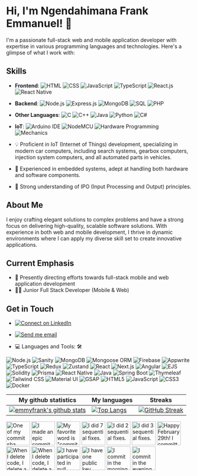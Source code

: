 # Hi, I'm Ngendahimana Frank Emmanuel! 👋

I'm a passionate full-stack web and mobile application developer with expertise in various programming languages and technologies. Here's a glimpse of what I work with:


## Skills
- **Frontend**: 
  ![HTML](https://img.shields.io/badge/-HTML-orange)
  ![CSS](https://img.shields.io/badge/-CSS-blue)
  ![JavaScript](https://img.shields.io/badge/-JavaScript-yellow)
  ![TypeScript](https://img.shields.io/badge/-TypeScript-blueviolet)
  ![React.js](https://img.shields.io/badge/-React.js-blue)
  ![React Native](https://img.shields.io/badge/-React%20Native-green)
  
- **Backend**: 
  ![Node.js](https://img.shields.io/badge/-Node.js-green)
  ![Express.js](https://img.shields.io/badge/-Express.js-lightgrey)
  ![MongoDB](https://img.shields.io/badge/-MongoDB-brightgreen)
  ![SQL](https://img.shields.io/badge/-SQL-red)
  ![PHP](https://img.shields.io/badge/-PHP-purple)
  
- **Other Languages**: 
  ![C](https://img.shields.io/badge/-C-blue)
  ![C++](https://img.shields.io/badge/-C++-blueviolet)
  ![Java](https://img.shields.io/badge/-Java-orange)
  ![Python](https://img.shields.io/badge/-Python-yellow)
  ![C#](https://img.shields.io/badge/-C%23-green)

- **IoT**: 
  ![Arduino IDE](https://img.shields.io/badge/-Arduino%20IDE-lightgrey)
  ![NodeMCU](https://img.shields.io/badge/-NodeMCU-blue)
  ![Hardware Programming](https://img.shields.io/badge/-Hardware%20Programming-yellowgreen)
  ![Mechanics](https://img.shields.io/badge/-Mechanics-brown)

- 💡 Proficient in IoT (Internet of Things) development, specializing in modern car computers, including search systems, gearbox computers, injection system computers, and all automated parts in vehicles.
- 🔧 Experienced in embedded systems, adept at handling both hardware and software components.
- 💪 Strong understanding of IPO (Input Processing and Output) principles.


## About Me
I enjoy crafting elegant solutions to complex problems and have a strong focus on delivering high-quality, scalable software solutions. With experience in both web and mobile development, I thrive in dynamic environments where I can apply my diverse skill set to create innovative applications.


## Current Emphasis

- 🌱 Presently directing efforts towards full-stack mobile and web application development
- 👨‍💻 Junior Full Stack Developer (Mobile & Web)


## Get in Touch
- [![Connect on LinkedIn](https://img.shields.io/badge/--linkedin?label=LinkedIn&logo=LinkedIn&style=social)](https://www.linkedin.com/in/ngendahimana-emmanuel-0561501a0/)
- [![Send me email](https://img.shields.io/badge/--gmail?label=Gmail&logo=Gmail&style=social)](mailto:emmynono2013@gmail.com)

- 💻 Languages and Tools: 🛠️<br>

![Node.js](https://img.shields.io/badge/-Node.js-000000?style=flat&logo=node.js)
![Sanity](https://img.shields.io/badge/-Sanity-000000?style=flat&logo=sanity)
![MongoDB](https://img.shields.io/badge/-MongoDB-000000?style=flat&logo=mongodb)
![Mongoose ORM](https://img.shields.io/badge/-Mongoose-000000?style=flat&logo=mongoose)
![Firebase](https://img.shields.io/badge/-Firebase-000000?style=flat&logo=firebase)
![Appwrite](https://img.shields.io/badge/-Appwrite-000000?style=flat&logo=appwrite)
![TypeScript](https://img.shields.io/badge/-TypeScript-000000?style=flat&logo=typescript)
![Redux](https://img.shields.io/badge/-Redux-000000?style=flat&logo=redux)
![Zustand](https://img.shields.io/badge/-Zustand-000000?style=flat&logo=zustand)
![React](https://img.shields.io/badge/-React-000000?style=flat&logo=react)
![Next.js](https://img.shields.io/badge/-Next.js-000000?style=flat&logo=next.js)
![Angular](https://img.shields.io/badge/-Angular-000000?style=flat&logo=angular)
![EJS](https://img.shields.io/badge/-EJS-000000?style=flat&logo=ejs)
![Solidity](https://img.shields.io/badge/-Solidity-000000?style=flat&logo=solidity)
![Prisma](https://img.shields.io/badge/-Prisma-000000?style=flat&logo=prisma)
![React Native](https://img.shields.io/badge/-React_Native-000000?style=flat&logo=react)
![Java](https://img.shields.io/badge/-Java-000000?style=flat&logo=java)
![Spring Boot](https://img.shields.io/badge/-Spring_Boot-000000?style=flat&logo=spring-boot)
![Thymeleaf](https://img.shields.io/badge/-Thymeleaf-000000?style=flat&logo=thymeleaf)
![Tailwind CSS](https://img.shields.io/badge/-Tailwind_CSS-000000?style=flat&logo=tailwind-css)
![Material UI](https://img.shields.io/badge/-Material_UI-000000?style=flat&logo=material-ui)
![GSAP](https://img.shields.io/badge/-GSAP-000000?style=flat&logo=greensock)
![HTML5](https://img.shields.io/badge/-HTML5-000000?style=flat&logo=html5)
![JavaScript](https://img.shields.io/badge/-JavaScript-000000?style=flat&logo=javascript)
![CSS3](https://img.shields.io/badge/-CSS3-000000?style=flat&logo=css3)
![Docker](https://img.shields.io/badge/-Docker-000000?style=flat&logo=docker)



|My github statistics|My languages|Streaks|
|-|-|-|
|[![emmyfrank's github stats](https://github-readme-stats.vercel.app/api?username=emmyfrank&show_icons=true&theme=dark&hide_title=true)](https://github.com/emmyfrank)|[![Top Langs](https://github-readme-stats.vercel.app/api/top-langs/?username=emmyfrank&show_icons=true&theme=dark&layout=compact&hide_title=true)](https://github.com/emmyfrank)|[![GitHub Streak](https://nirzak-streak-stats.vercel.app?user=Emmyfrank&theme=dark)](https://git.io/streak-stats)

<!-- my-badges start -->
<a href="my-badges/a-commit.md"><img src="https://my-badges.github.io/my-badges/a-commit.png" alt="One of my commit sha starts with &quot;a&quot;." title="One of my commit sha starts with &quot;a&quot;." width="64"></a>
<a href="my-badges/epic-commit.md"><img src="https://my-badges.github.io/my-badges/epic-commit.png" alt="I made an epic commit with a message over 500 chars." title="I made an epic commit with a message over 500 chars." width="64"></a>
<a href="my-badges/favorite-word.md"><img src="https://my-badges.github.io/my-badges/favorite-word.png" alt="My favorite word is &quot;commit&quot;." title="My favorite word is &quot;commit&quot;." width="64"></a>
<a href="my-badges/fix-6+.md"><img src="https://my-badges.github.io/my-badges/fix-6+.png" alt="I did 7 sequential fixes." title="I did 7 sequential fixes." width="64"></a>
<a href="my-badges/fix-2.md"><img src="https://my-badges.github.io/my-badges/fix-2.png" alt="I did 2 sequential fixes." title="I did 2 sequential fixes." width="64"></a>
<a href="my-badges/fix-3.md"><img src="https://my-badges.github.io/my-badges/fix-3.png" alt="I did 3 sequential fixes." title="I did 3 sequential fixes." width="64"></a>
<a href="my-badges/leap-day.md"><img src="https://my-badges.github.io/my-badges/leap-day.png" alt="Happy February 29th! I committed on a Leap Day!" title="Happy February 29th! I committed on a Leap Day!" width="64"></a>
<a href="my-badges/mass-delete-commit.md"><img src="https://my-badges.github.io/my-badges/mass-delete-commit.png" alt="When I delete code, I delete a lot." title="When I delete code, I delete a lot." width="64"></a>
<a href="my-badges/mass-delete-commit-10k.md"><img src="https://my-badges.github.io/my-badges/mass-delete-commit-10k.png" alt="When I delete code, I delete a lot." title="When I delete code, I delete a lot." width="64"></a>
<a href="my-badges/pr-collaboration-5.md"><img src="https://my-badges.github.io/my-badges/pr-collaboration-5.png" alt="I have participated in pull requests with 5 or more people" title="I have participated in pull requests with 5 or more people" width="64"></a>
<a href="my-badges/public-keys-1.md"><img src="https://my-badges.github.io/my-badges/public-keys-1.png" alt="I have one public key" title="I have one public key" width="64"></a>
<a href="my-badges/morning-commits.md"><img src="https://my-badges.github.io/my-badges/morning-commits.png" alt="I commit in the morning." title="I commit in the morning." width="64"></a>
<a href="my-badges/evening-commits.md"><img src="https://my-badges.github.io/my-badges/evening-commits.png" alt="I commit in the evening." title="I commit in the evening." width="64"></a>
<!-- my-badges end -->



